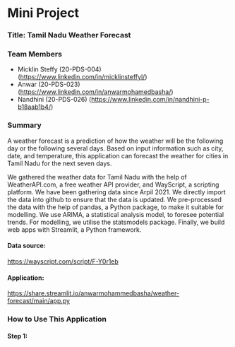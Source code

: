 # Mini Project 

### Title: Tamil Nadu Weather Forecast

### Team Members

 * Micklin Steffy (20-PDS-004) (https://www.linkedin.com/in/micklinsteffyl/)
 * Anwar (20-PDS-023) (https://www.linkedin.com/in/anwarmohamedbasha/)
 * Nandhini (20-PDS-026) (https://www.linkedin.com/in/nandhini-p-b18aab1b4/)

### Summary

A weather forecast is a prediction of how the weather will be the following day or the following several days. Based on input information such as city, date, and temperature, this application can forecast the weather for cities in Tamil Nadu for the next seven days.  

We gathered the weather data for Tamil Nadu with the help of WeatherAPI.com, a free weather API provider, and WayScript, a scripting platform. We have been gathering data since Arpil 2021. We directly import the data into github to ensure that the data is updated. We pre-processed the data with the help of pandas, a Python package, to make it suitable for modelling. We use ARIMA, a statistical analysis model, to foresee potential trends.  For modelling, we utilise the statsmodels package. Finally, we build web apps with Streamlit, a Python framework.

#### Data source: 
https://wayscript.com/script/F-Y0r1eb

#### Application: 
https://share.streamlit.io/anwarmohammedbasha/weather-forecast/main/app.py

### How to Use This Application

#### Step 1:
